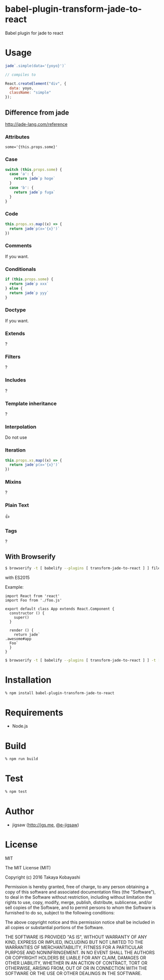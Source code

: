 babel-plugin-transform-jade-to-react
====================================

Babel plugin for jade to react

# Usage

```js
jade`.simple(data='{yoyo}')`

// compiles to

React.createElement("div", {
  data: yoyo,
  className: "simple"
});
```

## Difference from jade

http://jade-lang.com/reference

### Attributes

`some='{this.props.some}'`

### Case

```js
switch (this.props.some) {
  case 'a': {
    return jade`p hoge`
  }
  case 'b': {
    return jade`p fuga`
  }
}
```

### Code

```js
this.props.xs.map((x) => {
  return jade`p(x='{x}')`
})
```

### Comments

If you want.

### Conditionals

```js
if (this.props.some) {
  return jade`p xxx`
} else {
  return jade`p yyy`
}
```

### Doctype

If you want.

### Extends

?

### Filters

?

### Includes

?

### Template inheritance

?

### Interpolation

Do not use

### Iteration

```js
this.props.xs.map((x) => {
  return jade`p(x='{x}')`
})
```

### Mixins

?

### Plain Text

:+1:

### Tags

?

## With Browserify

```sh
$ browserify -t [ babelify --plugins [ transform-jade-to-react ] ] file
```

with ES2015

Example:

```
import React from 'react'
import Foo from './foo.js'

export default class App extends React.Component {
  constructor () {
    super()
  }

  render () {
    return jade`
.awesome#app
  Foo`
  }
}
```

```sh
$ browserify -t [ babelify --plugins [ transform-jade-to-react ] ] -t [ babelify --presets [ es2015 ] ] file
```

# Installation

```sh
% npm install babel-plugin-transform-jade-to-react
```

# Requirements

* Node.js

# Build

```sh
% npm run build
```

# Test

```sh
% npm test
```

# Author

* jigsaw (http://jgs.me, [@e-jigsaw](http://github.com/e-jigsaw))

# License

MIT

The MIT License (MIT)

Copyright (c) 2016 Takaya Kobayashi

Permission is hereby granted, free of charge, to any person obtaining a copy of this software and associated documentation files (the "Software"), to deal in the Software without restriction, including without limitation the rights to use, copy, modify, merge, publish, distribute, sublicense, and/or sell copies of the Software, and to permit persons to whom the Software is furnished to do so, subject to the following conditions:

The above copyright notice and this permission notice shall be included in all copies or substantial portions of the Software.

THE SOFTWARE IS PROVIDED "AS IS", WITHOUT WARRANTY OF ANY KIND, EXPRESS OR IMPLIED, INCLUDING BUT NOT LIMITED TO THE WARRANTIES OF MERCHANTABILITY, FITNESS FOR A PARTICULAR PURPOSE AND NONINFRINGEMENT. IN NO EVENT SHALL THE AUTHORS OR COPYRIGHT HOLDERS BE LIABLE FOR ANY CLAIM, DAMAGES OR OTHER LIABILITY, WHETHER IN AN ACTION OF CONTRACT, TORT OR OTHERWISE, ARISING FROM, OUT OF OR IN CONNECTION WITH THE SOFTWARE OR THE USE OR OTHER DEALINGS IN THE SOFTWARE.
